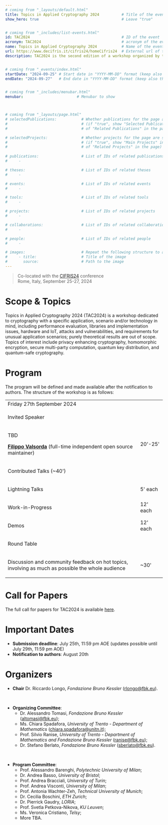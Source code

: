 ```yaml
---
# coming from "_layouts/default.html"
title: Topics in Applied Cryptography 2024          # Title of the event
show_hero: true                                     # Leave "true"


# coming from "_includes/list-events.html"
id: TAC2024                                         # ID of the event
acronym: TAC2024                                    # acronym of the event
name: Topics in Applied Cryptography 2024           # Name of the event
url: https://www.decifris.it/cifris24/homeCifris24  # External url of the event
description: TAC2024 is the second edition of a workshop organized by the ALEPH research unit and co-located with the CIFRIS24 conference.            # Short description (few words)


# coming from "_events/index.html"
startDate: "2024-09-25" # Start date in "YYYY-MM-DD" format (keep also the double quotes, i.e., "2024-10-11")
endDate: "2024-09-27"   # End date in "YYYY-MM-DD" format (keep also the double quotes, i.e., "2024-10-12")


# coming from "_includes/menubar.html"
menubar:                        # Menubar to show



# coming from "_layouts/page.html"
# selectedPublications:           # Whether publications for the page are selected 
#                                 # (if "true", show "Selected Publications" instead  
#                                 # of "Related Publications" in the page)

# selectedProjects:               # Whether projects for the page are selected 
#                                 # (if "true", show "Main Projects" instead  
#                                 # of "Related Projects" in the page)
                                  
# publications:                   # List of IDs of related publications
#     - 

# theses:                         # List of IDs of related theses
#     - 

# events:                         # List of IDs of related events
#     - 

# tools:                          # List of IDs of related tools
#     - 

# projects:                       # List of IDs of related projects
#     - 

# collaborations:                 # List of IDs of related collaborations
#     - 

# people:                         # List of IDs of related people
#     - 

# images:                         # Repeat the following structure to add more images
#     - title:                    # Title of the image
#       source:                   # Path to the image
---
```


<blockquote>
  Co-located with the <a href="https://www.decifris.it/cifris24/homeCifris24">CIFRIS24</a> conference<br />
  Rome, Italy, September 25-27, 2024
</blockquote>


# Scope & Topics

Topics in Applied Cryptography 2024 (TAC2024) is a workshop dedicated to cryptography with a specific application, scenario and/or technology in mind, including performance evaluation, libraries and implementation issues, hardware and IoT, attacks and vulnerabilities, and requirements for unusual application scenarios; purely theoretical results are out of scope. Topics of interest include privacy enhancing cryptography, homomorphic encryption, secure multi-party computation, quantum key distribution, and quantum-safe cryptography.


# Program

The program will be defined and made available after the notification to authors. The structure of the workshop is as follows: 

<!-- All times are in <a href="https://time.is/en/CEST" target="_blank">Central European Summer Time (CEST)</a>. The program is tentative and may be subject to changes. -->


<table class="bordered program" width="100%">
  <tr class="day">
    <td colspan="2">
      Friday 27th September 2024
    </td>
  </tr>

  <tr class="session">
    <td colspan="2">
      <p class="title">Invited Speaker</p>
    </td>
  </tr>

  <tr class="institutional">
    <td class="talk">
      <p class="title">TBD</p>
      <p class="speakers"><b><a href="https://filippo.io">Filippo Valsorda</a></b> (full-time independent open source maintainer)</p>
    </td>
    <td>20'-25'</td>
  </tr>

  <tr class="session">
    <td colspan="2">
      <p class="title">Contributed Talks (~40')</p>
    </td>
  </tr>

  <tr class="institutional">
    <td class="talk">
      <p class="title">Lightning Talks</p>
    </td>
    <td>5' each</td>
  </tr>

  <tr class="institutional">
    <td class="talk">
      <p class="title">Work-in-Progress</p>
    </td>
    <td>12' each</td>
  </tr>

  <tr class="institutional">
    <td class="talk">
      <p class="title">Demos</p>
    </td>
    <td>12' each</td>
  </tr>

  
  <!--<tr>
    <td class="talk">
      <p class="title">Cryptographic Enforcement of Attribute-based Access Control Policies</p>
      <p class="speakers"><b>Stefano Berlato</b> (Fondazione Bruno Kessler), Alessandro Colombo, Roberto Carbone, and Silvio Ranise</p>
    </td>
    <td>12:10-12:20</td>
  </tr>

  <tr>
    <td class="talk">
      <p class="title">OpenABE Bindings for Kotlin</p>
      <p class="speakers"><b>Stefano Berlato</b> (Fondazione Bruno Kessler), Roberto Carbone, and Silvio Ranise</p>
    </td>
    <td>12:20-12:30</td>
  </tr>

  <tr>
    <td class="talk">
      <p class="title">Multiparty Class Group Encryption and Applications to E-Voting</p>
      <p class="speakers">Chiara Spadafora, <b>Michele Battagliola</b> (University of Trento), Giuseppe D'Alconzo and Andrea Gangemi</p>
    </td>
    <td>12:30-12:40</td>
  </tr>-->


  
  <!--<tr>
    <td class="talk">
      <p class="title">Vote App: Verifiable and Coercion-Resistant I-Voting</p>
      <p class="speakers">Chiara Spadafora, Riccardo Longo and Francesco Antonio Marino</p>
    </td>
    <td>12:40-13:00</td>
  </tr>

  <tr>
    <td class="talk">
      <p class="title">Rapid implementation and deployment of cryptographic flows</p>
      <p class="speakers">Andrea D'Intino and Denis Roio</p>
    </td>
    <td>13:00-13:30</td>
  </tr>-->



  <tr class="session">
    <td colspan="2">
      <p class="title">Round Table</p>
    </td>
  </tr>

  <tr class="institutional">
    <td class="talk">
      <p class="title">Discussion and community feedback on hot topics, involving as much as possible the whole audience</p>
    </td>
    <td>~30'</td>
  </tr>


</table>










# Call for Papers

The full call for papers for TAC2024 is available [here](https://easychair.org/cfp/tac2024).


# Important Dates

- **Submission deadline**:      July 25th, 11:59 pm AOE (updates possible until July 29th, 11:59 pm AOE)
- **Notification to authors**:  August 20th



# Organizers

* **Chair** Dr. Riccardo Longo, *Fondazione Bruno Kessler* (rlongo@fbk.eu).

<br />

* **Organizing Committee**:
  * Dr. Alessandro Tomasi, *Fondazione Bruno Kessler* (altomasi@fbk.eu);
  * Ms. Chiara Spadafora, *University of Trento - Department of Mathematics* (chiara.spadafora@unitn.it);
  * Prof. Silvio Ranise, *University of Trento - Department of Mathematics and Fondazione Bruno Kessler* (ranise@fbk.eu);
  * Dr. Stefano Berlato, *Fondazione Bruno Kessler* (sberlato@fbk.eu).

<br />

* **Program Committee**:
  * Prof. Alessandro Barenghi, *Polytechnic University of Milan*;
  * Dr. Andrea Basso, *University of Bristol*;
  * Prof. Andrea Bracciali, *University of Turin*;
  * Prof. Andrea Visconti, *University of Milan*;
  * Prof. Antonia Wachter-Zeh, *Technical University of Munich*;
  * Dr. Cecilia Boschini, *ETH Zurich*;
  * Dr. Pierrick Gaudry, *LORIA*;
  * Prof. Svetla Petkova-Nikova, *KU Leuven*;
  * Ms. Veronica Cristiano, *Telsy*;
  * More TBA.
